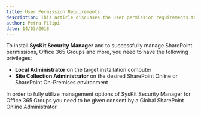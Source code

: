 ```yaml
---
title: User Permission Requirements
description: This article discusses the user permission requirements that are necessary in order to successfully use SysKit Security Manager.
author: Petra Filipi
date: 14/03/2018
---
```

To install __SysKit Security Manager__ and to successfully manage SharePoint permissions, Office 365 Groups and more, you need to have the following privileges:
* __Local Administrator__ on the target installation computer
* __Site Collection Administrator__ on the desired SharePoint Online or SharePoint On-Premises environment

In order to fully utilize management options of SysKit Security Manager for Office 365 Groups you need to be given consent by a Global SharePoint Online Administrator.
